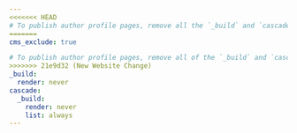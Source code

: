 ```yaml
---
<<<<<<< HEAD
# To publish author profile pages, remove all the `_build` and `cascade` settings below.
=======
cms_exclude: true

# To publish author profile pages, remove all of the `_build` and `cascade` settings below.
>>>>>>> 21e9d32 (New Website Change)
_build:
  render: never
cascade:
  _build:
    render: never
    list: always
---
```

